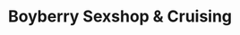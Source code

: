 ---
title: "Boyberry Sexshop & Cruising"
url: /barcelona/boyberry-sexshop-y-cruising/
shop: erótico
---